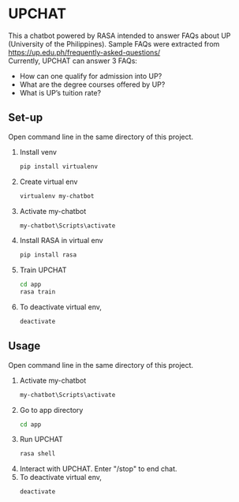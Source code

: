 # UPCHAT

This a chatbot powered by RASA intended to answer FAQs about UP (University of the Philippines). Sample FAQs were extracted from https://up.edu.ph/frequently-asked-questions/ <br>
Currently, UPCHAT can answer 3 FAQs:
- How can one qualify for admission into UP?
- What are the degree courses offered by UP?
- What is UP’s tuition rate?

## Set-up
Open command line in the same directory of this project.

1. Install venv
    ```bash
    pip install virtualenv
    ```
2. Create virtual env
    ```bash
    virtualenv my-chatbot
    ```
3. Activate my-chatbot
    ```bash
    my-chatbot\Scripts\activate
    ```
4. Install RASA in virtual env
    ```bash
    pip install rasa
    ```
5. Train UPCHAT
    ```bash
    cd app
    rasa train
    ```
6. To deactivate virtual env,
    ```bash
    deactivate
    ```

## Usage
Open command line in the same directory of this project.
1. Activate my-chatbot
    ```bash
    my-chatbot\Scripts\activate
    ```
2. Go to app directory
    ```bash
    cd app
    ```
3. Run UPCHAT
    ```bash
    rasa shell
    ```
4. Interact with UPCHAT. Enter "/stop" to end chat.
5. To deactivate virtual env,
    ```bash
    deactivate
    ```